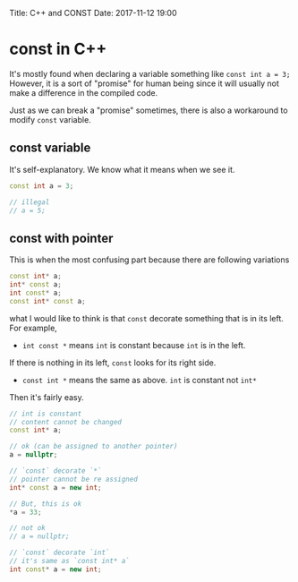 Title: C++ and CONST
Date: 2017-11-12 19:00


# const in C++

It's mostly found when declaring a variable something like `const int a = 3;`
However, it is a sort of "promise" for human being since it will usually not make a difference in the compiled code.

Just as we can break a "promise" sometimes, there is also a workaround to modify `const` variable.

## const variable

It's self-explanatory. We know what it means when we see it.

```c++
const int a = 3;

// illegal
// a = 5;
```

## const with pointer

This is when the most confusing part because there are following variations

```c++
const int* a;
int* const a;
int const* a;
const int* const a;
```

what I would like to think is that `const` decorate something that is in its left. For example,

- `int const *` means `int` is constant because `int` is in the left.

If there is nothing in its left, `const` looks for its right side.

- `const int *` means the same as above. `int` is constant not `int*`


Then it's fairly easy.


```c++
// int is constant
// content cannot be changed
const int* a;

// ok (can be assigned to another pointer)
a = nullptr;
```



```c++
// `const` decorate `*`
// pointer cannot be re assigned
int* const a = new int;

// But, this is ok
*a = 33;

// not ok
// a = nullptr;
```


```c++
// `const` decorate `int`
// it's same as `const int* a`
int const* a = new int;
```
